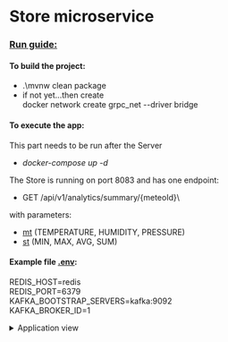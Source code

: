 # Store microservice

### <u>Run guide:</u>

#### To build the project:

* .\mvnw clean package
* if not yet...then create\
  docker network create grpc_net --driver bridge

#### To execute the app:

This part needs to be run after the Server

* *docker-compose up -d*

The Store is running on port 8083 and has one endpoint:
* GET /api/v1/analytics/summary/{meteoId}\

with parameters:
* <u>mt</u> (TEMPERATURE, HUMIDITY, PRESSURE) 
* <u>st</u> (MIN, MAX, AVG, SUM)

#### Example file <u>.env</u>:
REDIS_HOST=redis\
REDIS_PORT=6379\
KAFKA_BOOTSTRAP_SERVERS=kafka:9092\
KAFKA_BROKER_ID=1

<details>
<summary>Application view</summary>

![Screenshot](pictures/screen1.png)

---

![Screenshot](pictures/screen2.png)

</details>